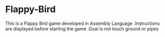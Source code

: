# Flappy-Bird
This is a Flappy Bird game developed in Assembly Language .Instructions are displayed before starting the game .Goal is not touch ground or pipes
